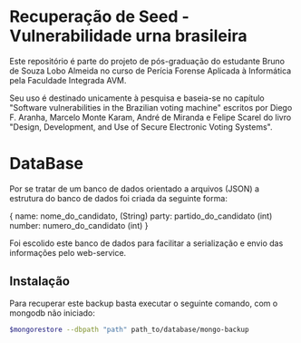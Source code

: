 Recuperação de Seed - Vulnerabilidade urna brasileira
=====================================================

Este repositório é parte do projeto de pós-graduação do estudante Bruno de Souza Lobo Almeida no curso de Perícia Forense Aplicada à Informática pela Faculdade Integrada AVM.

Seu uso é destinado unicamente à pesquisa e baseia-se no capítulo "Software vulnerabilities in the Brazilian voting machine" escritos por Diego F. Aranha, Marcelo Monte Karam, André de Miranda e Felipe Scarel do livro "Design, Development, and Use of Secure Electronic Voting Systems".


DataBase
========
Por se tratar de um banco de dados orientado a arquivos (JSON) a estrutura do banco de dados foi criada da seguinte forma:

{
  name: nome_do_candidato, (String)
  party: partido_do_candidato (int)
  number: numero_do_candidato (int)
}

Foi escolido este banco de dados para facilitar a serialização e envio das informações pelo web-service.

Instalação
----------

Para recuperar este backup basta executar o seguinte comando, com o mongodb não iniciado:

~~~ sh
$mongorestore --dbpath "path" path_to/database/mongo-backup
~~~
